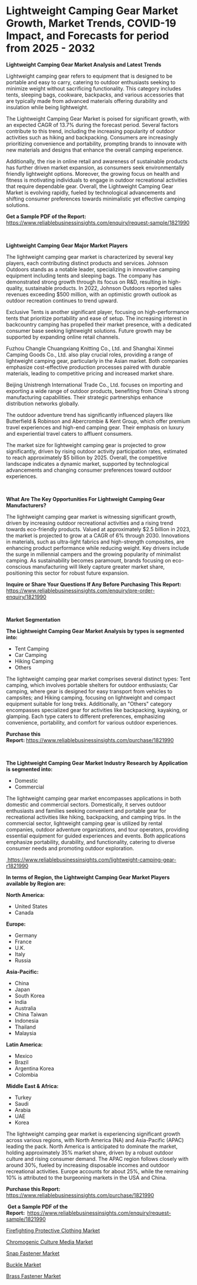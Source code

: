 <p><h1>Lightweight Camping Gear Market Growth, Market Trends, COVID-19 Impact, and Forecasts for period from 2025 - 2032</h1></p><p><strong>Lightweight Camping Gear Market Analysis and Latest Trends</strong></p>
<p><p>Lightweight camping gear refers to equipment that is designed to be portable and easy to carry, catering to outdoor enthusiasts seeking to minimize weight without sacrificing functionality. This category includes tents, sleeping bags, cookware, backpacks, and various accessories that are typically made from advanced materials offering durability and insulation while being lightweight. </p><p>The Lightweight Camping Gear Market is poised for significant growth, with an expected CAGR of 13.7% during the forecast period. Several factors contribute to this trend, including the increasing popularity of outdoor activities such as hiking and backpacking. Consumers are increasingly prioritizing convenience and portability, prompting brands to innovate with new materials and designs that enhance the overall camping experience. </p><p>Additionally, the rise in online retail and awareness of sustainable products has further driven market expansion, as consumers seek environmentally friendly lightweight options. Moreover, the growing focus on health and fitness is motivating individuals to engage in outdoor recreational activities that require dependable gear. Overall, the Lightweight Camping Gear Market is evolving rapidly, fueled by technological advancements and shifting consumer preferences towards minimalistic yet effective camping solutions.</p></p>
<p><strong>Get a Sample PDF of the Report:&nbsp;</strong> <a href="https://www.reliablebusinessinsights.com/enquiry/request-sample/1821990?utm_campaign=60&utm_medium=2&utm_source=Github&utm_content=ia&utm_term=07022025&utm_id=lightweight-camping-gear">https://www.reliablebusinessinsights.com/enquiry/request-sample/1821990</a></p>
<p>&nbsp;</p>
<p><strong>Lightweight Camping Gear Major Market Players</strong></p>
<p><p>The lightweight camping gear market is characterized by several key players, each contributing distinct products and services. Johnson Outdoors stands as a notable leader, specializing in innovative camping equipment including tents and sleeping bags. The company has demonstrated strong growth through its focus on R&D, resulting in high-quality, sustainable products. In 2022, Johnson Outdoors reported sales revenues exceeding $500 million, with an optimistic growth outlook as outdoor recreation continues to trend upward.</p><p>Exclusive Tents is another significant player, focusing on high-performance tents that prioritize portability and ease of setup. The increasing interest in backcountry camping has propelled their market presence, with a dedicated consumer base seeking lightweight solutions. Future growth may be supported by expanding online retail channels.</p><p>Fuzhou Changle Chuangxiang Knitting Co., Ltd. and Shanghai Xinmei Camping Goods Co., Ltd. also play crucial roles, providing a range of lightweight camping gear, particularly in the Asian market. Both companies emphasize cost-effective production processes paired with durable materials, leading to competitive pricing and increased market share.</p><p>Beijing Unistrengh International Trade Co., Ltd. focuses on importing and exporting a wide range of outdoor products, benefiting from China's strong manufacturing capabilities. Their strategic partnerships enhance distribution networks globally.</p><p>The outdoor adventure trend has significantly influenced players like Butterfield & Robinson and Abercrombie & Kent Group, which offer premium travel experiences and high-end camping gear. Their emphasis on luxury and experiential travel caters to affluent consumers.</p><p>The market size for lightweight camping gear is projected to grow significantly, driven by rising outdoor activity participation rates, estimated to reach approximately $5 billion by 2025. Overall, the competitive landscape indicates a dynamic market, supported by technological advancements and changing consumer preferences toward outdoor experiences.</p></p>
<p>&nbsp;</p>
<p><strong>What Are The Key Opportunities For Lightweight Camping Gear Manufacturers?</strong></p>
<p><p>The lightweight camping gear market is witnessing significant growth, driven by increasing outdoor recreational activities and a rising trend towards eco-friendly products. Valued at approximately $2.5 billion in 2023, the market is projected to grow at a CAGR of 6% through 2030. Innovations in materials, such as ultra-light fabrics and high-strength composites, are enhancing product performance while reducing weight. Key drivers include the surge in millennial campers and the growing popularity of minimalist camping. As sustainability becomes paramount, brands focusing on eco-conscious manufacturing will likely capture greater market share, positioning this sector for robust future expansion.</p></p>
<p><strong>Inquire or Share Your Questions If Any Before Purchasing This Report:</strong> <a href="https://www.reliablebusinessinsights.com/enquiry/pre-order-enquiry/1821990?utm_campaign=60&utm_medium=2&utm_source=Github&utm_content=ia&utm_term=07022025&utm_id=lightweight-camping-gear">https://www.reliablebusinessinsights.com/enquiry/pre-order-enquiry/1821990</a></p>
<p>&nbsp;</p>
<p><strong>Market Segmentation</strong></p>
<p><strong>The Lightweight Camping Gear Market Analysis by types is segmented into:</strong></p>
<p><ul><li>Tent Camping</li><li>Car Camping</li><li>Hiking Camping</li><li>Others</li></ul></p>
<p><p>The lightweight camping gear market comprises several distinct types: Tent camping, which involves portable shelters for outdoor enthusiasts; Car camping, where gear is designed for easy transport from vehicles to campsites; and Hiking camping, focusing on lightweight and compact equipment suitable for long treks. Additionally, an "Others" category encompasses specialized gear for activities like backpacking, kayaking, or glamping. Each type caters to different preferences, emphasizing convenience, portability, and comfort for various outdoor experiences.</p></p>
<p><strong>Purchase this Report:&nbsp;</strong><a href="https://www.reliablebusinessinsights.com/purchase/1821990?utm_campaign=60&utm_medium=2&utm_source=Github&utm_content=ia&utm_term=07022025&utm_id=lightweight-camping-gear">https://www.reliablebusinessinsights.com/purchase/1821990</a></p>
<p>&nbsp;</p>
<p><strong>The Lightweight Camping Gear Market Industry Research by Application is segmented into:</strong></p>
<p><ul><li>Domestic</li><li>Commercial</li></ul></p>
<p><p>The lightweight camping gear market encompasses applications in both domestic and commercial sectors. Domestically, it serves outdoor enthusiasts and families seeking convenient and portable gear for recreational activities like hiking, backpacking, and camping trips. In the commercial sector, lightweight camping gear is utilized by rental companies, outdoor adventure organizations, and tour operators, providing essential equipment for guided experiences and events. Both applications emphasize portability, durability, and functionality, catering to diverse consumer needs and promoting outdoor exploration.</p></p>
<p><a href="https://www.reliablebusinessinsights.com/lightweight-camping-gear-r1821990?utm_campaign=60&utm_medium=2&utm_source=Github&utm_content=ia&utm_term=07022025&utm_id=lightweight-camping-gear">&nbsp;https://www.reliablebusinessinsights.com/lightweight-camping-gear-r1821990</a></p>
<p><strong>In terms of Region, the Lightweight Camping Gear Market Players available by Region are:</strong></p>
<p>
    <p> <strong> North America: </strong>
        <ul>
            <li>United States</li>
            <li>Canada</li>
        </ul>
        </p> 
    <p> <strong> Europe: </strong>
        <ul>
            <li>Germany</li>
            <li>France</li>
            <li>U.K.</li>
            <li>Italy</li>
            <li>Russia</li>
        </ul>
        </p> 
    <p> <strong> Asia-Pacific: </strong>
        <ul>
            <li>China</li>
            <li>Japan</li>
            <li>South Korea</li>
            <li>India</li>
            <li>Australia</li>
            <li>China Taiwan</li>
            <li>Indonesia</li>
            <li>Thailand</li>
            <li>Malaysia</li>
        </ul>
        </p> 
    <p> <strong> Latin America: </strong>
        <ul>
            <li>Mexico</li>
            <li>Brazil</li>
            <li>Argentina Korea</li>
            <li>Colombia</li>
        </ul>
        </p> 
    <p> <strong> Middle East & Africa: </strong>
        <ul>
            <li>Turkey</li>
            <li>Saudi</li>
            <li>Arabia</li>
            <li>UAE</li>
            <li>Korea</li>
        </ul>
    </p>
    </p>
<p><p>The lightweight camping gear market is experiencing significant growth across various regions, with North America (NA) and Asia-Pacific (APAC) leading the pack. North America is anticipated to dominate the market, holding approximately 35% market share, driven by a robust outdoor culture and rising consumer demand. The APAC region follows closely with around 30%, fueled by increasing disposable incomes and outdoor recreational activities. Europe accounts for about 25%, while the remaining 10% is attributed to the burgeoning markets in the USA and China.</p></p>
<p><strong>Purchase this Report: </strong><a href="https://www.reliablebusinessinsights.com/purchase/1821990?utm_campaign=60&utm_medium=2&utm_source=Github&utm_content=ia&utm_term=07022025&utm_id=lightweight-camping-gear">https://www.reliablebusinessinsights.com/purchase/1821990</a></p>
<p>&nbsp;<strong>Get a Sample PDF of the Report:&nbsp;&nbsp;</strong><a href="https://www.reliablebusinessinsights.com/enquiry/request-sample/1821990?utm_campaign=60&utm_medium=2&utm_source=Github&utm_content=ia&utm_term=07022025&utm_id=lightweight-camping-gear">https://www.reliablebusinessinsights.com/enquiry/request-sample/1821990</a></p>
<p><strong></strong></p>
<p><p><a href="https://github.com/zitanebeibit9/Market-Research-Report-List-1/blob/main/firefighting-protective-clothing-market.md?utm_campaign=60&utm_medium=2&utm_source=Github&utm_content=ia&utm_term=07022025&utm_id=lightweight-camping-gear">Firefighting Protective Clothing Market</a></p><p><a href="https://github.com/tjoensfibich/Market-Research-Report-List-1/blob/main/chromogenic-culture-media-market.md?utm_campaign=60&utm_medium=2&utm_source=Github&utm_content=ia&utm_term=07022025&utm_id=lightweight-camping-gear">Chromogenic Culture Media Market</a></p><p><a href="https://github.com/rebheelder/Market-Research-Report-List-1/blob/main/snap-fastener-market.md?utm_campaign=60&utm_medium=2&utm_source=Github&utm_content=ia&utm_term=07022025&utm_id=lightweight-camping-gear">Snap Fastener Market</a></p><p><a href="https://github.com/alanepetevi/Market-Research-Report-List-1/blob/main/buckle-market.md?utm_campaign=60&utm_medium=2&utm_source=Github&utm_content=ia&utm_term=07022025&utm_id=lightweight-camping-gear">Buckle Market</a></p><p><a href="https://github.com/loppibsr/Market-Research-Report-List-1/blob/main/brass-fastener-market.md?utm_campaign=60&utm_medium=2&utm_source=Github&utm_content=ia&utm_term=07022025&utm_id=lightweight-camping-gear">Brass Fastener Market</a></p></p>